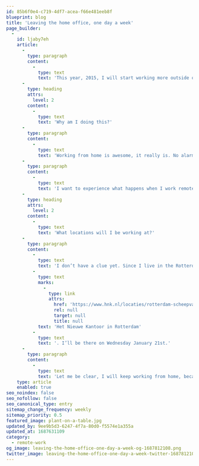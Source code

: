 ```yaml
---
id: 85b6f0e4-c719-4df7-acea-f66e481eeb8f
blueprint: blog
title: 'Leaving the home office, one day a week'
page_builder:
  -
    id: ljaby7eh
    article:
      -
        type: paragraph
        content:
          -
            type: text
            text: 'This year, 2015, I will start working more outside of my home office. You might ask yourself, why? Well I will explain here.'
      -
        type: heading
        attrs:
          level: 2
        content:
          -
            type: text
            text: 'Why am I doing this?'
      -
        type: paragraph
        content:
          -
            type: text
            text: 'Working from home is awesome, it really is. No alarm clock to wake me up so I can get in a traffic jam, flexible working hours, no people around that can distract me, etc etc. Of course working from home has as much disadvantages as it has advantages, isolation, distraction by home-activities (yes, I sometimes do some housecleaning) and no real beginning and end of the workday (yes honey, will come down for dinner after I commit my latest changes).'
      -
        type: paragraph
        content:
          -
            type: text
            text: 'I want to experience what happens when I work remote. Will I meet new inspiring people, will I be more/less productive, will it make me happier? All things I will blog about when I’m in my new flow.'
      -
        type: heading
        attrs:
          level: 2
        content:
          -
            type: text
            text: 'What locations will I be working at?'
      -
        type: paragraph
        content:
          -
            type: text
            text: 'I don’t have a clue yet. Since I live in the Rotterdam area, I will be looking for locations that are in this area, require no subscription and preferably reachable by public transport. The reason I don’t like to have a subscription is because I want to explore as many places as possible. The first location is going to be '
          -
            type: text
            marks:
              -
                type: link
                attrs:
                  href: 'https://www.hnk.nl/locaties/rotterdam-scheepvaartkwartier/'
                  rel: null
                  target: null
                  title: null
            text: 'Het Nieuwe Kantoor in Rotterdam'
          -
            type: text
            text: '. I’ll be there on Wednesday January 21st.'
      -
        type: paragraph
        content:
          -
            type: text
            text: 'Let me be clear, I will keep working from home, because I love it, and our dog Grover needs to go out during the day. I just want to explore the possibilities and results from working ‘outside’ one day a week.'
    type: article
    enabled: true
seo_noindex: false
seo_nofollow: false
seo_canonical_type: entry
sitemap_change_frequency: weekly
sitemap_priority: 0.5
featured_image: plant-on-a-table.jpg
updated_by: 9ee9b5d3-6247-4f7a-80d0-f5574e1a355a
updated_at: 1687631109
category:
  - remote-work
og_image: leaving-the-home-office-one-day-a-week-og-1687812108.png
twitter_image: leaving-the-home-office-one-day-a-week-twitter-1687812108.png
---
```

